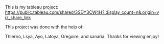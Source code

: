 
This is my tableau project: https://public.tableau.com/shared/3SDY3CW4H?:display_count=n&:origin=viz_share_link

This project was done with the help of:

Thierno,
Lsya,
Ayo,
Latoya,
Gregoire,
and 
sanaria. Thanks for viewing enjoy!


